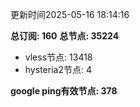 更新时间2025-05-16 18:14:16

**总订阅: 160**
**总节点: 35224**
- vless节点: 13418
- hysteria2节点: 4

**google ping有效节点: 378**
